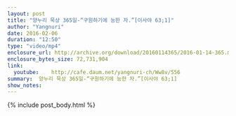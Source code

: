 ```yaml
---
layout: post
title: "양누리 묵상 365일-“구원하기에 능한 자.”[이사야 63;1]"
author: "Yangnuri"
date: 2016-02-06
duration: "12:50"
type: "video/mp4"
enclosure_url: http://archive.org/download/20160114365/2016-01-14-365.mp4
enclosure_bytes_size: 72,731,904       
link:
  youtube:    http://cafe.daum.net/yangnuri-ch/Ww8v/556
summary:  양누리 묵상 365일-“구원하기에 능한 자.”[이사야 63;1]
show_notes:
---
```

{% include post_body.html %}
